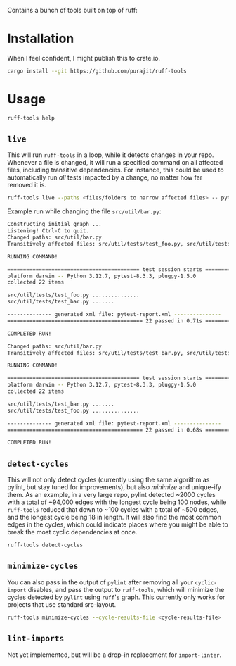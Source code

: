 Contains a bunch of tools built on top of ruff:

# Installation
When I feel confident, I might publish this to crate.io.

``` sh
cargo install --git https://github.com/purajit/ruff-tools
```

# Usage

``` sh
ruff-tools help
```

## `live`
This will run `ruff-tools` in a loop, while it detects changes in your repo. Whenever
a file is changed, it will run a specified command on all affected files, including
transitive dependencies. For instance, this could be used to automatically run _all_
tests impacted by a change, no matter how far removed it is.

``` sh
ruff-tools live --paths <files/folders to narrow affected files> -- pytest
```

Example run while changing the file `src/util/bar.py`:

``` sh
Constructing initial graph ...
Listening! Ctrl-C to quit.
Changed paths: src/util/bar.py
Transitively affected files: src/util/tests/test_foo.py, src/util/tests/test_bar.py, src/util/baz.py, src/util/bar.py

RUNNING COMMAND!

========================================== test session starts ===========================================
platform darwin -- Python 3.12.7, pytest-8.3.3, pluggy-1.5.0
collected 22 items

src/util/tests/test_foo.py ...............
src/util/tests/test_bar.py .......

-------------- generated xml file: pytest-report.xml ---------------
=========================================== 22 passed in 0.71s ===========================================

COMPLETED RUN!

Changed paths: src/util/bar.py
Transitively affected files: src/util/tests/test_bar.py, src/util/tests/test_foo.py, src/util/bar.py, src/util/foo.py

RUNNING COMMAND!

========================================== test session starts ===========================================
platform darwin -- Python 3.12.7, pytest-8.3.3, pluggy-1.5.0
collected 22 items

src/util/tests/test_bar.py .......
src/util/tests/test_foo.py ...............

-------------- generated xml file: pytest-report.xml ---------------
=========================================== 22 passed in 0.68s ===========================================

COMPLETED RUN!
```

## `detect-cycles`
This will not only detect cycles (currently using the same algorithm as pylint,
but stay tuned for improvements), but also _minimize_ and unique-ify them. As an
example, in a very large repo, pylint detected ~2000 cycles with a total of ~94,000
edges with the longest cycle being 100 nodes, while `ruff-tools` reduced that down
to ~100 cycles with a total of ~500 edges, and the longest cycle being 18 in length.
It will also find the most common edges in the cycles, which could indicate places
where you might be able to break the most cyclic dependencies at once.

``` sh
ruff-tools detect-cycles
```

## `minimize-cycles`
You can also pass in the output of `pylint` after removing all your `cyclic-import`
disables, and pass the output to `ruff-tools`, which will minimize the cycles detected
by `pylint` using `ruff`'s graph. This currently only works for projects that use
standard src-layout.

``` sh
ruff-tools minimize-cycles --cycle-results-file <cycle-results-file>
```

## `lint-imports`
Not yet implemented, but will be a drop-in replacement for `import-linter`.
